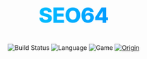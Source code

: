 <h1 align="center" style="
  font-family: 'Inter', 'Segoe UI', Tahoma, sans-serif;
  font-weight: 800;
  font-size: 3rem;
  letter-spacing: -1px;
  background: linear-gradient(90deg, #00e1ff 0%, #0078ff 100%);
  -webkit-background-clip: text;
  -webkit-text-fill-color: transparent;
  margin-bottom: 0.75em;
">
  SEO64
</h1>

<p align="center" style="margin-top: 0;">
  <img src="https://img.shields.io/badge/build-passing-00e676?style=flat-square&labelColor=20232a&logo=github&logoColor=white" alt="Build Status"/>
  <img src="https://img.shields.io/badge/lang-C++-00599C?style=flat-square&labelColor=20232a&logo=c%2B%2B&logoColor=white" alt="Language"/>
  <img src="https://img.shields.io/badge/game-TF2-f39c12?style=flat-square&labelColor=20232a&logo=steam&logoColor=white" alt="Game"/>
  <a href="https://www.unknowncheats.me/forum/team-fortress-2-a/436430-seowned-featured-cheat.html" target="_blank" rel="noopener">
    <img src="https://img.shields.io/badge/origin-SEOwned-0078ff?style=flat-square&labelColor=20232a&logo=github&logoColor=white" alt="Origin"/>
  </a>
</p>
